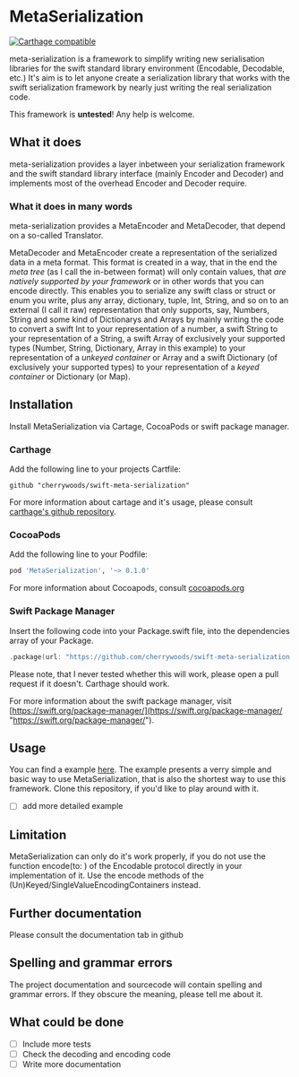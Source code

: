 # MetaSerialization
[![Carthage compatible](https://img.shields.io/badge/Carthage-compatible-4BC51D.svg?style=flat)](https://github.com/Carthage/Carthage)

meta-serialization is a framework to simplify writing new serialisation libraries for the swift standard library environment (Encodable, Decodable, etc.)
It's aim is to let anyone create a serialization library that works with the swift serialization framework by nearly just writing the real serialization code.

This framework is **untested**!
Any help is welcome.

## What it does
meta-serialization provides a layer inbetween your serialization framework and the swift standard library interface 
(mainly Encoder and Decoder) and implements most of the overhead Encoder and Decoder require.
### What it does in many words
meta-serialization provides a MetaEncoder and MetaDecoder, that depend on a so-called Translator. 

MetaDecoder and MetaEncoder create a representation of the serialized data in a meta format. 
This format is created in a way, that in the end the *meta tree* (as I call the in-between format) will only contain values, 
that *are natively supported by your framework* or in other words that you can encode directly. 
This enables you to serialize any swift class or struct or enum you write, 
plus any array, dictionary, tuple, Int, String, and so on to an external (I call it raw) representation that only supports, 
say, Numbers, String and some kind of Dictionarys and Arrays by mainly writing the code to convert a swift Int to your representation of a number, a swift String to your representation of a String, a swift Array of exclusively your supported types (Number, String, Dictionary, Array in this example) to your representation of a *unkeyed container* or Array and  a swift Dictionary (of exclusively your supported types) to your representation of a *keyed container* or Dictionary (or Map).

## Installation
Install MetaSerialization via Cartage, CocoaPods or swift package manager.
### Carthage
Add the following line to your projects Cartfile:
```ogdl
github "cherrywoods/swift-meta-serialization"
```
For more information about cartage and it's usage, please consult [carthage's github repository](https://github.com/Carthage/Carthage "https://github.com/Carthage/Carthage").
### CocoaPods
Add the following line to your Podfile:
```ruby
pod 'MetaSerialization', '~> 0.1.0'
```
For more information about Cocoapods, consult [cocoapods.org](https://cocoapods.org)
### Swift Package Manager
Insert the following code into your Package.swift file, into the dependencies array of your Package.
```swift
.package(url: "https://github.com/cherrywoods/swift-meta-serialization.git", from: "0.0.4"),
```
Please note, that I never tested whether this will work, please open a pull request if it doesn't. Carthage should work.

For more information about the swift package manager, visit [https://swift.org/package-manager/](https://swift.org/package-manager/ "https://swift.org/package-manager/").

## Usage
You can find a example [here](https://github.com/cherrywoods/swift-meta-serialization/blob/master/Examples/BasicUsage.playground/Contents.swift). The example presents a verry simple and basic way to use MetaSerialization, that is also the shortest way to use this framework. Clone this repository, if you'd like to play around with it.
- [ ] add more detailed example
## Limitation
MetaSerialization can only do it's work properly, if you do not use the function encode(to: ) of the Encodable protocol directly in your implementation of it. Use the encode methods of the (Un)Keyed/SingleValueEncodingContainers instead. 
## Further documentation
Please consult the documentation tab in github
## Spelling and grammar errors
The project documentation and sourcecode will contain spelling and grammar errors. If they obscure the meaning, please tell me about it.
## What could be done
 - [ ] Include more tests
 - [ ] Check the decoding and encoding code
 - [ ] Write more documentation
